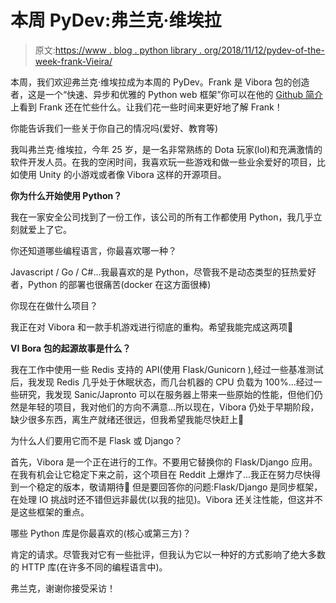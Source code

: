# 本周 PyDev:弗兰克·维埃拉

> 原文:[https://www . blog . python library . org/2018/11/12/pydev-of-the-week-frank-Vieira/](https://www.blog.pythonlibrary.org/2018/11/12/pydev-of-the-week-frank-vieira/)

本周，我们欢迎弗兰克·维埃拉成为本周的 PyDev。Frank 是 Vibora 包的创造者，这是一个“快速、异步和优雅的 Python web 框架”你可以在他的 [Github 简介](https://github.com/FrnkVieira)上看到 Frank 还在忙些什么。让我们花一些时间来更好地了解 Frank！

你能告诉我们一些关于你自己的情况吗(爱好、教育等)

我叫弗兰克·维埃拉，今年 25 岁，是一名非常熟练的 Dota 玩家(lol)和充满激情的软件开发人员。在我的空闲时间，我喜欢玩一些游戏和做一些业余爱好的项目，比如使用 Unity 的小游戏或者像 Vibora 这样的开源项目。

**你为什么开始使用 Python？**

我在一家安全公司找到了一份工作，该公司的所有工作都使用 Python，我几乎立刻就爱上了它。

你还知道哪些编程语言，你最喜欢哪一种？

Javascript / Go / C#...我最喜欢的是 Python，尽管我不是动态类型的狂热爱好者，Python 的部署也很痛苦(docker 在这方面很棒)

你现在在做什么项目？

我正在对 Vibora 和一款手机游戏进行彻底的重构。希望我能完成这两项🙂

**VI Bora 包的起源故事是什么？**

我在工作中使用一些 Redis 支持的 API(使用 Flask/Gunicorn ),经过一些基准测试后，我发现 Redis 几乎处于休眠状态，而几台机器的 CPU 负载为 100%...经过一些研究，我发现 Sanic/Japronto 可以在服务器上带来一些原始的性能，但他们仍然是年轻的项目，我对他们的方向不满意...所以现在，Vibora 仍处于早期阶段，缺少很多东西，离生产就绪还很远，但我希望我能尽快赶上🙂

为什么人们要用它而不是 Flask 或 Django？

首先，Vibora 是一个正在进行的工作。不要用它替换你的 Flask/Django 应用。在我有机会让它稳定下来之前，这个项目在 Reddit 上爆炸了...我正在努力尽快得到一个稳定的版本，敬请期待🙂
但是要回答你的问题:Flask/Django 是同步框架，在处理 IO 挑战时还不错但远非最优(以我的拙见)。Vibora 还关注性能，但这并不是这些框架的重点。

哪些 Python 库是你最喜欢的(核心或第三方)？

肯定的请求。尽管我对它有一些批评，但我认为它以一种好的方式影响了绝大多数的 HTTP 库(在许多不同的编程语言中)。

弗兰克，谢谢你接受采访！